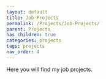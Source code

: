 ```yaml
---
layout: default
title: Job Projects
permalink: /Projects/Job-Projects/
parent: Projects
has_children: true
categories: projects
tags: projects
nav_order: 4
---
```


Here you will find my job projects.